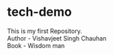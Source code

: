 # tech-demo
This is my first Repository.
<br>
Author - Vishavjeet Singh Chauhan
<br>
Book - Wisdom man
